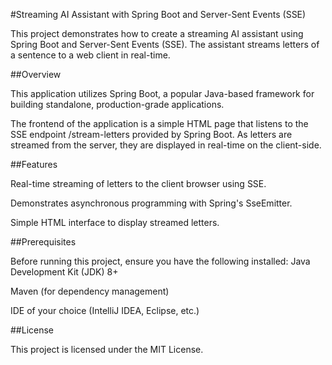 #Streaming AI Assistant with Spring Boot and Server-Sent Events (SSE)

This project demonstrates how to create a streaming AI assistant using Spring Boot and Server-Sent Events (SSE). The assistant streams letters of a sentence to a web client in real-time.


##Overview

This application utilizes Spring Boot, a popular Java-based framework for building standalone, production-grade applications.

The frontend of the application is a simple HTML page that listens to the SSE endpoint /stream-letters provided by Spring Boot. As letters are streamed from the server, they are displayed in real-time on the client-side.


##Features

Real-time streaming of letters to the client browser using SSE.

Demonstrates asynchronous programming with Spring's SseEmitter.

Simple HTML interface to display streamed letters.


##Prerequisites

Before running this project, ensure you have the following installed:
Java Development Kit (JDK) 8+

Maven (for dependency management)

IDE of your choice (IntelliJ IDEA, Eclipse, etc.)


##License

This project is licensed under the MIT License.
